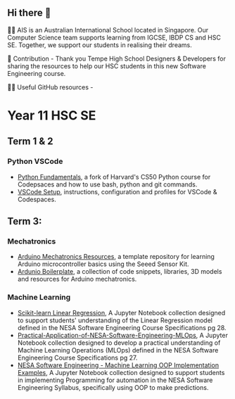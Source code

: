 ## Hi there 👋

🙋‍♀️ AIS is an Australian International School located in Singapore. Our Computer Science team supports learning from IGCSE, IBDP CS and HSC SE. Together, we support our students in realising their dreams.

🌈 Contribution - Thank you Tempe High School Designers & Developers for sharing the resources to help our HSC students in this new Software Engineering course.

👩‍💻 Useful GitHub resources - 
# Year 11 HSC SE
## Term 1 & 2
### Python VSCode
- [Python Fundamentals](https://github.com/AIS-SE/PythonFundamentals), a fork of Harvard's CS50 Python course for Codepsaces and how to use bash, python and git commands.
- [VSCode Setup](https://github.com/AIS-SE/AISSE_VSCode_Setup), instructions, configuration and profiles for VSCode & Codespaces.

## Term 3:
### Mechatronics
- [Arduino Mechatronics Resources](https://github.com/AIS-SE/AISSE_Arduino_Bootcamp), a template repository for learning Arduino microcontroller basics using the Seeed Sensor Kit.
- [Ardunio Boilerplate](https://github.com/AIS-SE/AISSE_Arduino_Boilerplate), a collection of code snippets, libraries, 3D models and resources for Arduino mechatronics.

### Machine Learning
- [Scikit-learn Linear Regression](https://github.com/AIS-SE/NESA_Course_Specifications_Linear_Regression), A Jupyter Notebook collection designed to support students' understanding of the Linear Regression model defined in the NESA Software Engineering Course Specifications pg 28.
- [Practical-Application-of-NESA-Software-Engineering-MLOps](https://github.com/AIS-SE/Practical-Application-of-NESA-Software-Engineering-MLOps), A Jupyter Notebook collection designed to develop a practical understanding of Machine Learning Operations (MLOps) defined in the NESA Software Engineering Course Specifications pg 27.
- [NESA Software Engineering - Machine Learning OOP Implementation Examples](https://github.com/AIS-SE/Machine_Learning_OOP_Implementation_Examples), A Jupyter Notebook collection designed to support students in implementing Programming for automation in the NESA Software Engineering Syllabus, specifically using OOP to make predictions.
